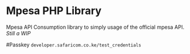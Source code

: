 # Mpesa PHP Library
Mpesa API Consumption library to simply usage of the official mpesa API. *Still a WIP*

#Passkey
`developer.safaricom.co.ke/test_credentials`